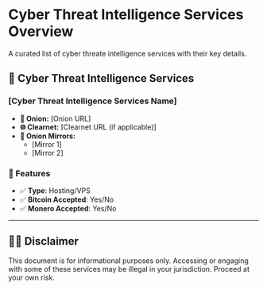 # Cyber Threat Intelligence Services Overview

A curated list of cyber threate intelligence services with their key details.

## 📌 Cyber Threat Intelligence Services

### [Cyber Threat Intelligence Services Name]

- **🧅 Onion:** [Onion URL]
- **🌐 Clearnet:** [Clearnet URL (if applicable)]
- **🔁 Onion Mirrors:**
  - [Mirror 1]
  - [Mirror 2]
  
### 🛒 Features

- ✅ **Type**: Hosting/VPS
- ✅ **Bitcoin Accepted**: Yes/No
- ✅ **Monero Accepted**: Yes/No

---

## 🕵️‍♂️ Disclaimer
This document is for informational purposes only. Accessing or engaging with some of these services may be illegal in your jurisdiction. Proceed at your own risk.
